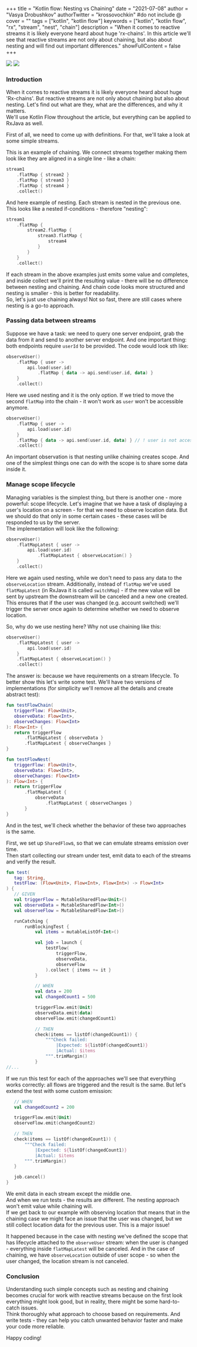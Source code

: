 +++
title = "Kotlin flow: Nesting vs Chaining"
date = "2021-07-08"
author = "Vasya Drobushkov"
authorTwitter = "krossovochkin" #do not include @
cover = ""
tags = ["kotlin", "kotlin flow"]
keywords = ["kotlin", "kotlin flow", "rx", "stream", "nest", "chain"]
description = "When it comes to reactive streams it is likely everyone heard about huge 'rx-chains'. In this article we'll see that reactive streams are not only about chaining, but also about nesting and will find out important differences."
showFullContent = false
+++

[![](https://img.shields.io/badge/androidweekly-474-blue#badge)](https://androidweekly.net/issues/issue-474) [![](https://img.shields.io/badge/kotlinweekly-258-purple#badge)](https://mailchi.mp/kotlinweekly/kotlin-weekly-258)

### Introduction

When it comes to reactive streams it is likely everyone heard about huge 'Rx-chains'. But reactive streams are not only about chaining but also about nesting. Let's find out what are they, what are the differences, and why it matters.  
We'll use Kotlin Flow throughout the article, but everything can be applied to RxJava as well.

First of all, we need to come up with definitions. For that, we'll take a look at some simple streams.  

This is an example of chaining. We connect streams together making them look like they are aligned in a single line - like a chain:
```kotlin
stream1
    .flatMap { stream2 }
    .flatMap { stream3 }
    .flatMap { stream4 }
    .collect()
```

And here example of nesting. Each stream is nested in the previous one. This looks like a nested if-conditions - therefore "nesting":
```kotlin
stream1
    .flatMap {
        stream2.flatMap {
            stream3.flatMap {
                stream4
            }
        }
    }
    .collect()
```

If each stream in the above examples just emits some value and completes, and inside collect we'll print the resulting value - there will be no difference between nesting and chaining. And chain code looks more structured and nesting is smaller - this is better for readability.  
So, let's just use chaining always! Not so fast, there are still cases where nesting is a go-to approach.

### Passing data between streams

Suppose we have a task: we need to query one server endpoint, grab the data from it and send to another server endpoint. And one important thing: both endpoints require `userId` to be provided. The code would look sth like:
```kotlin
observeUser()
    .flatMap { user ->
        api.load(user.id)
            .flatMap { data -> api.send(user.id, data) }
    }
    .collect()
```
Here we used nesting and it is the only option. If we tried to move the second `flatMap` into the chain - it won't work as `user` won't be accessible anymore.

```kotlin
observeUser()
    .flatMap { user ->
        api.load(user.id)
    }
    .flatMap { data -> api.send(user.id, data) } // ! user is not accessible
    .collect()
```

An important observation is that nesting unlike chaining creates scope. And one of the simplest things one can do with the scope is to share some data inside it.

### Manage scope lifecycle

Managing variables is the simplest thing, but there is another one - more powerful: scope lifecycle.
Let's imagine that we have a task of displaying a user's location on a screen - for that we need to observe location data. But we should do that only in some certain cases - these cases will be responded to us by the server.  
The implementation will look like the following:

```kotlin
observeUser()
    .flatMapLatest { user -> 
        api.load(user.id)
            .flatMapLatest { observeLocation() }
    }
    .collect()
```

Here we again used nesting, while we don't need to pass any data to the `observeLocation` stream. Additionally, instead of `flatMap` we've used `flatMapLatest` (in RxJava it is called `switchMap`) - if the new value will be sent by upstream the downstream will be canceled and a new one created. This ensures that if the user was changed (e.g. account switched) we'll trigger the server once again to determine whether we need to observe location.

So, why do we use nesting here? Why not use chaining like this:
```kotlin
observeUser()
    .flatMapLatest { user -> 
        api.load(user.id)
    }
    .flatMapLatest { observeLocation() }
    .collect()
```

The answer is: because we have requirements on a stream lifecycle. To better show this let's write some test.
We'll have two versions of implementations (for simplicity we'll remove all the details and create abstract test):
```kotlin
fun testFlowChain(
   triggerFlow: Flow<Unit>,
   observeData: Flow<Int>,
   observeChanges: Flow<Int>
): Flow<Int> {
   return triggerFlow
       .flatMapLatest { observeData }
       .flatMapLatest { observeChanges }
}

fun testFlowNest(
   triggerFlow: Flow<Unit>,
   observeData: Flow<Int>,
   observeChanges: Flow<Int>
): Flow<Int> {
   return triggerFlow
       .flatMapLatest {
           observeData
               .flatMapLatest { observeChanges }
       }
}
```

And in the test, we'll check whether the behavior of these two approaches is the same.

First, we set up `SharedFlow`s, so that we can emulate streams emission over time.  
Then start collecting our stream under test, emit data to each of the streams and verify the result.
```kotlin
fun test(
   tag: String,
   testFlow: (Flow<Unit>, Flow<Int>, Flow<Int>) -> Flow<Int>
) {
   // GIVEN
   val triggerFlow = MutableSharedFlow<Unit>()
   val observeData = MutableSharedFlow<Int>()
   val observeFlow = MutableSharedFlow<Int>()

   runCatching {
       runBlockingTest {
           val items = mutableListOf<Int>()

           val job = launch {
               testFlow(
                   triggerFlow,
                   observeData,
                   observeFlow
               ).collect { items += it }
           }

           // WHEN
           val data = 200
           val changedCount1 = 500

           triggerFlow.emit(Unit)
           observeData.emit(data)
           observeFlow.emit(changedCount1)

           // THEN
           check(items == listOf(changedCount1)) {
               """Check failed:
                   |Expected: ${listOf(changedCount1)}
                   |Actual: $items
               """.trimMargin()
           }
//...
```

If we run this test for each of the approaches we'll see that everything works correctly: all flows are triggered and the result is the same.
But let's extend the test with some custom emission:
```kotlin
   // WHEN
   val changedCount2 = 200

   triggerFlow.emit(Unit)
   observeFlow.emit(changedCount2)

   // THEN
   check(items == listOf(changedCount1)) {
       """Check failed:
           |Expected: ${listOf(changedCount1)}
           |Actual: $items
       """.trimMargin()
   }

   job.cancel()
}
```
We emit data in each stream except the middle one.  
And when we run tests - the results are different. The nesting approach won't emit value while chaining will.  
If we get back to our example with observing location that means that in the chaining case we might face an issue that the user was changed, but we still collect location data for the previous user. This is a major issue!

It happened because in the case with nesting we've defined the scope that has lifecycle attached to the `observeUser` stream: when the user is changed - everything inside `flatMapLatest` will be canceled. And in the case of chaining, we have `observeLocation` outside of user scope - so when the user changed, the location stream is not canceled.

### Conclusion

Understanding such simple concepts such as nesting and chaining becomes crucial for work with reactive streams because on the first look everything might look good, but in reality, there might be some hard-to-catch issues.  
Think thoroughly what approach to choose based on requirements. And write tests - they can help you catch unwanted behavior faster and make your code more reliable.

Happy coding!
